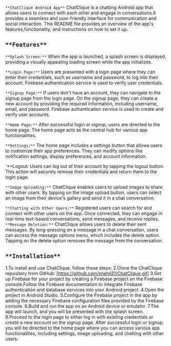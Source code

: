 `**ChatClique Android App**`
ChatClique is a chatting Android app that allows users to connect with each other and engage in conversations.It provides a seamless and user-friendly interface
for communication and social interaction. This README file provides an overview of the app's features,functionality, and instructions on how to set it up.

  `**Features**`
-----------------

`**Splash Screen:**` When the app is launched, a splash screen is displayed, providing a visually appealing loading screen while the app initializes.

`**Login Page:**` Users are presented with a login page where they can enter their credentials, such as username and password, to log into their account.
            Firebase authentication service is used to verify user credentials.

`**Signup Page:**` If users don't have an account, they can navigate to the signup page from the login page. On the signup page, they can create a new account by 
             providing the required information, including username, email, and password. Firebase authentication service is used to create and verify user accounts.

`**Home Page:**` After successful login or signup, users are directed to the home page. The home page acts as the central hub for various app functionalities.

`**Settings:**` The home page includes a settings button that allows users to customize their app preferences. They can modify options like notification settings,
          display preferences, and account information.

`**Logout: Users can log out of their account by tapping the logout button. This action will securely remove their credentials and return them to the login page.

`**Image Uploading:**` ChatClique enables users to upload images to share with other users. By tapping on the image upload button,
                 users can select an image from their device's gallery and send it in a chat conversation.

`**Chatting with Other Users:**` Registered users can search for and connect with other users on the app. Once connected, they can engage in real-time text-based conversations,
                           send messages, and receive replies.
`**Message Deletion:**` ChatClique allows users to delete their sent messages. By long-pressing on a message in a chat conversation, users can access the message options
                          menu, which includes the delete option. Tapping on the delete option removes the message from the conversation.
                           

  `**Installation**`
 --------------------
 
1.To install and use ChatClique, follow these steps:
2.Clone the ChatClique repository from GitHub: [https://github.com/snehil21/ChatClique.git]
3.Set up Firebase for your project by creating a Firebase project on the Firebase console.Follow the Firebase documentation to integrate 
Firebase authentication and database services into your Android project.
4.Open the project in Android Studio.
5.Configure the Firebase project in the app by adding the necessary Firebase configuration files provided by the Firebase console.
6.Build and run the app on an Android device or emulator.
7.The app will launch, and you will be presented with the splash screen.
8.Proceed to the login page to either log in with existing credentials or create a new account on the signup page.
  After successful login or signup, you will be directed to the home page where you can access various app functionalities, including settings, image uploading,
  and chatting with other users.
